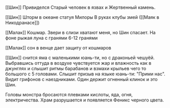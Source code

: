 [[Шин]] Привиделся Старый человек в язвах и Жертвенный камень.

[[Шин]] Шторм в океане статуя Милоры В руках клубы змей ([[Маяк в Никодранасе]])

[[Малак]] Кошмар. Звери в слизи хватают меня, но Шин спасает. На фоне рыжая луна с гранями 6-12 гранями

[[Малак]] сон в венце дает защиту от кошмаров

[[Шин]] снится яма с маленькими юань-ти, но с драконьей чешуёй. Выбравшись оттуда в воздухе чувствуется жар и влажность как в джунглях и слышит ритмы барабанов и взмахи крыльев чего то большого с 5 головами.
Слышит призыв на языке юань-ти: "Прими нас".
Видит грифонов с наездниками. Один держит огненный клинок и это Шин.

Головы монстра бросаются плевками кислоты, яда, огня, электричества. Храм разрушается и появляется Феникс черного цвета.
